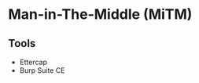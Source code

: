 # Man-in-The-Middle (MiTM)

## Tools

- Ettercap
- Burp Suite CE

<!--
https://www.youtube.com/watch?v=cVTUeEoJgEg
-->
